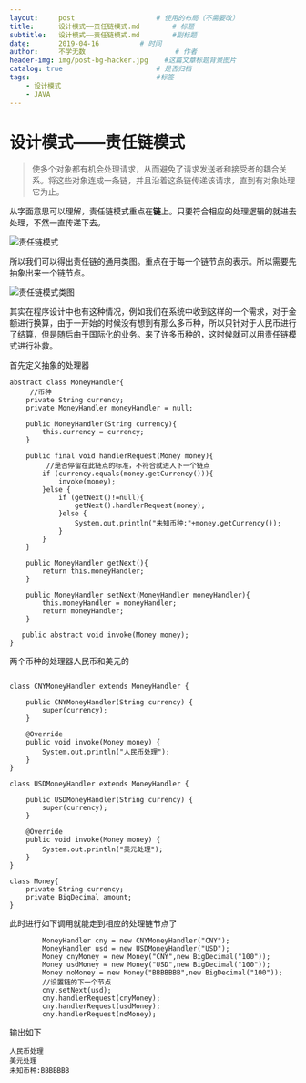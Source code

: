 ```yaml
---
layout:     post                    # 使用的布局（不需要改）
title:      设计模式——责任链模式.md        # 标题
subtitle:   设计模式——责任链模式.md        #副标题
date:       2019-04-16          # 时间
author:     不学无数                      # 作者
header-img: img/post-bg-hacker.jpg    #这篇文章标题背景图片
catalog: true                       # 是否归档
tags:                               #标签
    - 设计模式
    - JAVA
---
```


# 设计模式——责任链模式

> 使多个对象都有机会处理请求，从而避免了请求发送者和接受者的耦合关系。将这些对象连成一条链，并且沿着这条链传递该请求，直到有对象处理它为止。

从字面意思可以理解，责任链模式重点在**链**上。只要符合相应的处理逻辑的就进去处理，不然一直传递下去。

![责任链模式](https://ws4.sinaimg.cn/large/006tNc79gy1g1zpfb04fqj311m08e0w4.jpg)

所以我们可以得出责任链的通用类图。重点在于每一个链节点的表示。所以需要先抽象出来一个链节点。

![责任链模式类图](http://www.plantuml.com/plantuml/png/SoWkIImgAStDuGh9BCb9LL1wiMNnazsxNqxUzsp5mgTx-fzltFrqzZubBgx4fEAIeiJa4WMFnBoKdDGYhkISnE9Y1UVylEIYr99KLD6WrCBIrE8IX2QmC4nhDPSsb0bLfw5f3HHAJotnIws0SeeHd5ekDBlWne2ae1m5cnezFGpNS44jKD1LWAcpKYY2YDbnEQJcfG1z3W00)

其实在程序设计中也有这种情况，例如我们在系统中收到这样的一个需求，对于金额进行换算，由于一开始的时候没有想到有那么多币种，所以只针对于人民币进行了结算，但是随后由于国际化的业务。来了许多币种的，这时候就可以用责任链模式进行补救。

首先定义抽象的处理器

```
abstract class MoneyHandler{
	 //币种
    private String currency;
    private MoneyHandler moneyHandler = null;

    public MoneyHandler(String currency){
        this.currency = currency;
    }

    public final void handlerRequest(Money money){
    	 //是否停留在此链点的标准，不符合就进入下一个链点
        if (currency.equals(money.getCurrency())){
            invoke(money);
        }else {
            if (getNext()!=null){
                getNext().handlerRequest(money);
            }else {
                System.out.println("未知币种:"+money.getCurrency());
            }
        }
    }

    public MoneyHandler getNext(){
        return this.moneyHandler;
    }

    public MoneyHandler setNext(MoneyHandler moneyHandler){
        this.moneyHandler = moneyHandler;
        return moneyHandler;
    }

   public abstract void invoke(Money money);
}

```

两个币种的处理器人民币和美元的

```

class CNYMoneyHandler extends MoneyHandler {

    public CNYMoneyHandler(String currency) {
        super(currency);
    }

    @Override
    public void invoke(Money money) {
        System.out.println("人民币处理");
    }
}

class USDMoneyHandler extends MoneyHandler {

    public USDMoneyHandler(String currency) {
        super(currency);
    }

    @Override
    public void invoke(Money money) {
        System.out.println("美元处理");
    }
}

class Money{
    private String currency;
    private BigDecimal amount;
}

```
此时进行如下调用就能走到相应的处理链节点了

```
        MoneyHandler cny = new CNYMoneyHandler("CNY");
        MoneyHandler usd = new USDMoneyHandler("USD");
        Money cnyMoney = new Money("CNY",new BigDecimal("100"));
        Money usdMoney = new Money("USD",new BigDecimal("100"));
        Money noMoney = new Money("BBBBBBB",new BigDecimal("100"));
        //设置链的下一个节点
        cny.setNext(usd);
        cny.handlerRequest(cnyMoney);
        cny.handlerRequest(usdMoney);
        cny.handlerRequest(noMoney);

```

输出如下

```
人民币处理
美元处理
未知币种:BBBBBBB

```



